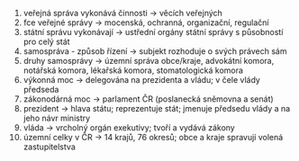 1. veřejná správa vykonává činnosti → věcích veřejných
2. fce veřejné správy → mocenská, ochranná, organizační, regulační
3. státní správu vykonávají → ustřední orgány státní správy s působností pro celý stát
4. samospráva - způsob řízení → subjekt rozhoduje o svých právech sám
5. druhy samosprávy → územní správa obce/kraje, advokátní komora, notářská komora, lékařská komora, stomatologická komora
6. výkonná moc → delegována na prezidenta a vládu; v čele vlády předseda
7. zákonodárná moc → parlament ČR (poslanecká sněmovna a senát)
8. prezident → hlava státu; reprezentuje stát; jmenuje předsedu vlády a na jeho návr ministry
9. vláda → vrcholný orgán exekutivy; tvoří a vydává zákony
10. územní celky v ČR → 14 krajů, 76 okresů; obce a kraje spravují volená zastupitelstva
